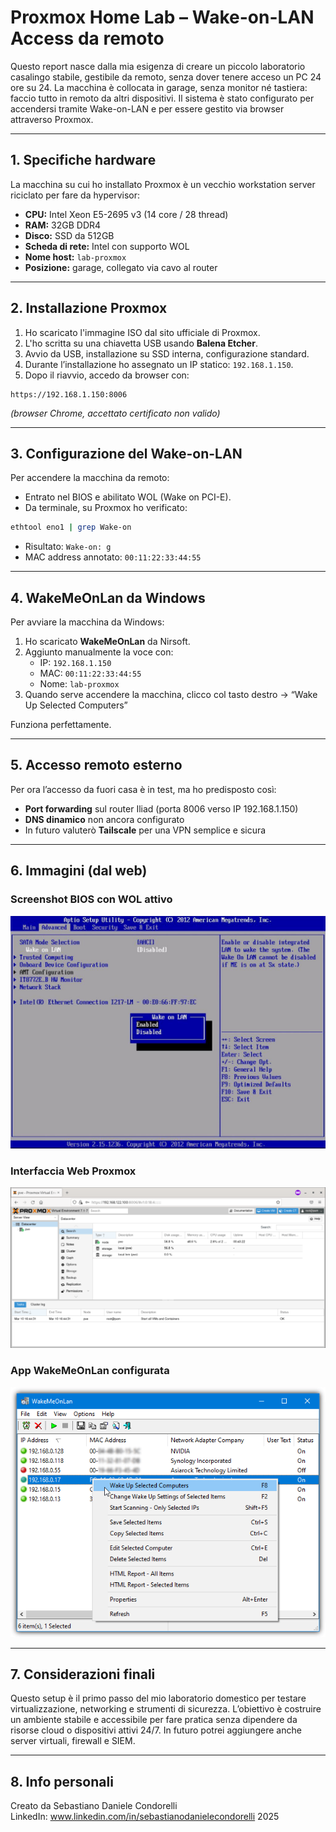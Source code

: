 # Proxmox Home Lab – Wake-on-LAN Access da remoto

Questo report nasce dalla mia esigenza di creare un piccolo laboratorio casalingo stabile, gestibile da remoto, senza dover tenere acceso un PC 24 ore su 24. La macchina è collocata in garage, senza monitor né tastiera: faccio tutto in remoto da altri dispositivi. Il sistema è stato configurato per accendersi tramite Wake-on-LAN e per essere gestito via browser attraverso Proxmox.

---

## 1. Specifiche hardware

La macchina su cui ho installato Proxmox è un vecchio workstation server riciclato per fare da hypervisor:

- **CPU:** Intel Xeon E5-2695 v3 (14 core / 28 thread)
- **RAM:** 32GB DDR4
- **Disco:** SSD da 512GB
- **Scheda di rete:** Intel con supporto WOL
- **Nome host:** `lab-proxmox`
- **Posizione:** garage, collegato via cavo al router

---

## 2. Installazione Proxmox

1. Ho scaricato l'immagine ISO dal sito ufficiale di Proxmox.
2. L'ho scritta su una chiavetta USB usando **Balena Etcher**.
3. Avvio da USB, installazione su SSD interna, configurazione standard.
4. Durante l’installazione ho assegnato un IP statico: `192.168.1.150`.
5. Dopo il riavvio, accedo da browser con:

```
https://192.168.1.150:8006
```

*(browser Chrome, accettato certificato non valido)*

---

## 3. Configurazione del Wake-on-LAN

Per accendere la macchina da remoto:

- Entrato nel BIOS e abilitato WOL (Wake on PCI-E).
- Da terminale, su Proxmox ho verificato:

```bash
ethtool eno1 | grep Wake-on
```

- Risultato: `Wake-on: g`
- MAC address annotato: `00:11:22:33:44:55`

---

## 4. WakeMeOnLan da Windows

Per avviare la macchina da Windows:

1. Ho scaricato **WakeMeOnLan** da Nirsoft.
2. Aggiunto manualmente la voce con:
   - IP: `192.168.1.150`
   - MAC: `00:11:22:33:44:55`
   - Nome: `lab-proxmox`
3. Quando serve accendere la macchina, clicco col tasto destro → “Wake Up Selected Computers”

Funziona perfettamente.

---

## 5. Accesso remoto esterno

Per ora l’accesso da fuori casa è in test, ma ho predisposto così:

- **Port forwarding** sul router Iliad (porta 8006 verso IP 192.168.1.150)
- **DNS dinamico** non ancora configurato
- In futuro valuterò **Tailscale** per una VPN semplice e sicura

---

## 6. Immagini (dal web)

### Screenshot BIOS con WOL attivo
![BIOS WOL](img/bios.jpg)

### Interfaccia Web Proxmox
![Proxmox WebUI](img/proxmox.png)

### App WakeMeOnLan configurata
![WakeMeOnLan](img/wakemeonlan.png)

---

## 7. Considerazioni finali

Questo setup è il primo passo del mio laboratorio domestico per testare virtualizzazione, networking e strumenti di sicurezza. L’obiettivo è costruire un ambiente stabile e accessibile per fare pratica senza dipendere da risorse cloud o dispositivi attivi 24/7. In futuro potrei aggiungere anche server virtuali, firewall e SIEM.

---

## 8. Info personali

Creato da Sebastiano Daniele Condorelli  
LinkedIn: www.linkedin.com/in/sebastianodanielecondorelli 
2025
